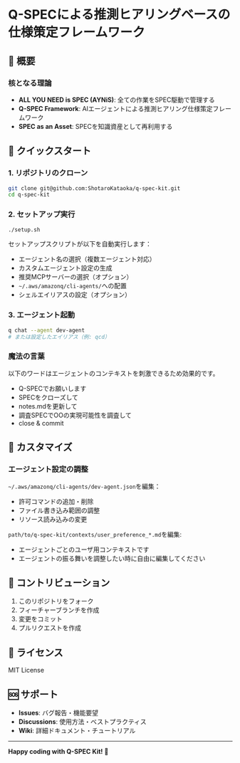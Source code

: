 # Q-SPECによる推測ヒアリングベースの仕様策定フレームワーク

## 🎯 概要

### 核となる理論

- **ALL YOU NEED is SPEC (AYNiS)**: 全ての作業をSPEC駆動で管理する
- **Q-SPEC Framework**: AIエージェントによる推測ヒアリング仕様策定フレームワーク
- **SPEC as an Asset**: SPECを知識資産として再利用する

## 🚀 クイックスタート

### 1. リポジトリのクローン

```bash
git clone git@github.com:ShotaroKataoka/q-spec-kit.git
cd q-spec-kit
```

### 2. セットアップ実行

```bash
./setup.sh
```

セットアップスクリプトが以下を自動実行します：
- エージェント名の選択（複数エージェント対応）
- カスタムエージェント設定の生成
- 推奨MCPサーバーの選択（オプション）
- `~/.aws/amazonq/cli-agents/`への配置
- シェルエイリアスの設定（オプション）

### 3. エージェント起動

```bash
q chat --agent dev-agent
# または設定したエイリアス（例: qcd）
```

### 魔法の言葉
以下のワードはエージェントのコンテキストを刺激できるため効果的です。

- Q-SPECでお願いします
- SPECをクローズして
- notes.mdを更新して
- 調査SPECでOOの実現可能性を調査して
- close & commit

## 🔧 カスタマイズ

### エージェント設定の調整

`~/.aws/amazonq/cli-agents/dev-agent.json`を編集：
- 許可コマンドの追加・削除
- ファイル書き込み範囲の調整
- リソース読み込みの変更

`path/to/q-spec-kit/contexts/user_preference_*.md`を編集:
- エージェントごとのユーザ用コンテキストです
- エージェントの振る舞いを調整したい時に自由に編集してください


## 🤝 コントリビューション

1. このリポジトリをフォーク
2. フィーチャーブランチを作成
3. 変更をコミット
4. プルリクエストを作成

## 📄 ライセンス

MIT License

## 🆘 サポート

- **Issues**: バグ報告・機能要望
- **Discussions**: 使用方法・ベストプラクティス
- **Wiki**: 詳細ドキュメント・チュートリアル

---

**Happy coding with Q-SPEC Kit! 🎉**
